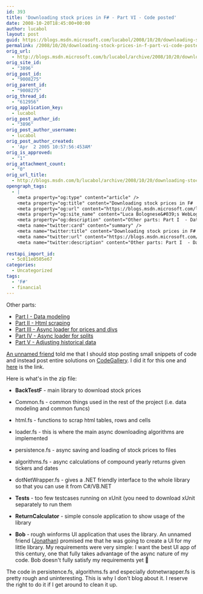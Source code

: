 ```yaml
---
id: 393
title: 'Downloading stock prices in F# - Part VI - Code posted'
date: 2008-10-20T18:45:00+00:00
author: lucabol
layout: post
guid: https://blogs.msdn.microsoft.com/lucabol/2008/10/20/downloading-stock-prices-in-f-part-vi-code-posted/
permalink: /2008/10/20/downloading-stock-prices-in-f-part-vi-code-posted/
orig_url:
  - http://blogs.msdn.microsoft.com/b/lucabol/archive/2008/10/20/downloading-stock-prices-in-f-part-vi-code-posted.aspx
orig_site_id:
  - "3896"
orig_post_id:
  - "9008275"
orig_parent_id:
  - "9008275"
orig_thread_id:
  - "612956"
orig_application_key:
  - lucabol
orig_post_author_id:
  - "3896"
orig_post_author_username:
  - lucabol
orig_post_author_created:
  - 'Apr  2 2005 10:57:56:453AM'
orig_is_approved:
  - "1"
orig_attachment_count:
  - "0"
orig_url_title:
  - http://blogs.msdn.com/b/lucabol/archive/2008/10/20/downloading-stock-prices-in-f-part-vi-code-posted.aspx
opengraph_tags:
  - |
    <meta property="og:type" content="article" />
    <meta property="og:title" content="Downloading stock prices in F#  - Part VI  - Code posted" />
    <meta property="og:url" content="https://blogs.msdn.microsoft.com/lucabol/2008/10/20/downloading-stock-prices-in-f-part-vi-code-posted/" />
    <meta property="og:site_name" content="Luca Bolognese&#039;s WebLog" />
    <meta property="og:description" content="Other parts: Part I  - Data modeling Part II  - Html scraping Part III  - Async loader for prices and divs Part IV  - Async loader for splits Part V  - Adjusting historical data An unnamed friend told me that I should stop posting small snippets of code and instead post entire solutions on CodeGallery...." />
    <meta name="twitter:card" content="summary" />
    <meta name="twitter:title" content="Downloading stock prices in F#  - Part VI  - Code posted" />
    <meta name="twitter:url" content="https://blogs.msdn.microsoft.com/lucabol/2008/10/20/downloading-stock-prices-in-f-part-vi-code-posted/" />
    <meta name="twitter:description" content="Other parts: Part I  - Data modeling Part II  - Html scraping Part III  - Async loader for prices and divs Part IV  - Async loader for splits Part V  - Adjusting historical data An unnamed friend told me that I should stop posting small snippets of code and instead post entire solutions on CodeGallery...." />
    
restapi_import_id:
  - 5c011e0505e67
categories:
  - Uncategorized
tags:
  - 'F#'
  - financial
---
```

Other parts:

  * [Part I  - Data modeling](http://blogs.msdn.com/lucabol/archive/2008/08/29/downloading-stock-prices-in-f-part-i-data-modeling.aspx)
  * [Part II  - Html scraping](http://blogs.msdn.com/lucabol/archive/2008/09/05/downloading-stock-prices-in-f-part-ii-html-scraping.aspx)
  * [Part III  - Async loader for prices and divs](http://blogs.msdn.com/lucabol/archive/2008/09/12/downloading-stock-prices-in-f-part-iii-async-loader-for-prices-and-divs.aspx)
  * [Part IV  - Async loader for splits](http://blogs.msdn.com/lucabol/archive/2008/09/19/downloading-stock-prices-in-f-part-iv-async-loader-for-splits.aspx)
  * [Part V  - Adjusting historical data](http://blogs.msdn.com/lucabol/archive/2008/09/26/downloading-stock-prices-in-f-part-v-adjusting-historical-data.aspx)

[An unnamed friend](http://blogs.msdn.com/lukeh/default.aspx) told me that I should stop posting small snippets of code and instead post entire solutions on [CodeGallery](http://code.msdn.microsoft.com/). I did it for this one and [here](http://code.msdn.microsoft.com/DownloadStockPrices) is the link.

Here is what's in the zip file:

  * **BackTestF**  - main library to download stock prices
  * Common.fs  - common things used in the rest of the project (i.e. data modeling and common funcs)
  * html.fs  - functions to scrap html tables, rows and cells
  * loader.fs  - this is where the main async downloading algorithms are implemented
  * persistence.fs  - async saving and loading of stock prices to files
  * algorithms.fs  - async calculations of compound yearly returns given tickers and dates
  * dotNetWrapper.fs  - gives a .NET friendly interface to the whole library so that you can use it from C#/VB.NET

  * **Tests**  - too few testcases running on xUnit (you need to download xUnit separately to run them
  * **ReturnCalculator**  - simple console application to show usage of the library
  * **Bob**  - rough winforms UI application that uses the library. An unnamed friend ([Jonathan](http://msdn.microsoft.com/en-us/vbasic/bb735849.aspx)) promised me that he was going to create a UI for my little library. My requirements were very simple: I want the best UI app of this century, one that fully takes advantage of the async nature of my code. Bob doesn't fully satisfy my requirements yet 🙂

The code in persistence.fs, algorithms.fs and especially dotnetwrapper.fs is pretty rough and uninteresting. This is why I don't blog about it. I reserve the right to do it if I get around to clean it up.